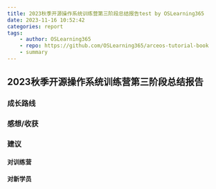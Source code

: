 ```yaml
---
title: 2023秋季开源操作系统训练营第三阶段总结报告test by OSLearning365
date: 2023-11-16 10:52:42
categories: report
tags:
    - author: OSLearning365
    - repo: https://github.com/OSLearning365/arceos-tutorial-book
    - summary
---
```


## 2023秋季开源操作系统训练营第三阶段总结报告



### 成长路线



### 感想/收获



### 建议

#### 对训练营



#### 对新学员

